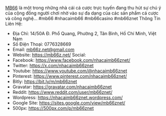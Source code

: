 [MB66](https://mb66z.net/) là một trong những nhà cái cá cược trực tuyến đang thu hút sự chú ý của cộng đồng người chơi nhờ vào sự đa dạng của các sản phẩm cá cược và công nghệ...
#mb66 #nhacaimb66 #mb66casino #mb66znet
Thông Tin Liên Hệ:
- Địa Chỉ: 14/50A Đ. Phổ Quang, Phường 2, Tân Bình, Hồ Chí Minh, Việt Nam
- Số Điện Thoại: 0776328669
- Email: mb66z.net@gmail.com
- Website: https://mb66z.net/
Social:
- Facebook: https://www.facebook.com/nhacaimb66znet/
- Twitter: https://x.com/nhacaimb66znet
- Youtube: https://www.youtube.com/@nhacaimb66znet
- Pinterest: https://www.pinterest.com/nhacaimb66znet/
- Bitly: https://bit.ly/m/mb66znet
- Gravatar: https://gravatar.com/nhacaimb66znet
- Reddit: https://www.reddit.com/user/mb66znet/
- Wordpress: https://nhacaimb66znet.wordpress.com/
- Google Site: https://sites.google.com/view/mb66znet/
- 500px: https://500px.com/p/mb66znet